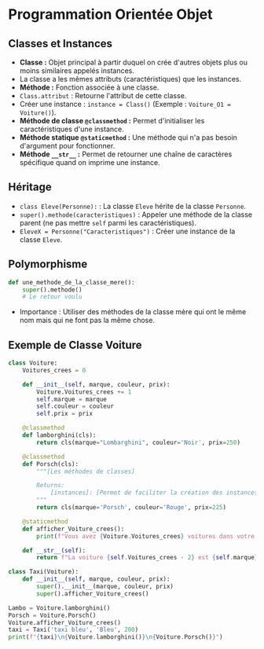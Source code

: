 
# Programmation Orientée Objet

## Classes et Instances
- **Classe :** Objet principal à partir duquel on crée d'autres objets plus ou moins similaires appelés instances.
- La classe a les mêmes attributs (caractéristiques) que les instances.
- **Méthode :** Fonction associée à une classe.
- `Class.attribut` : Retourne l'attribut de cette classe.
- Créer une instance : `instance = Class()` (Exemple : `Voiture_O1 = Voiture()`).
- **Méthode de classe `@classmethod` :** Permet d'initialiser les caractéristiques d'une instance.
- **Méthode statique `@staticmethod` :** Une méthode qui n'a pas besoin d'argument pour fonctionner.
- **Méthode `__str__` :** Permet de retourner une chaîne de caractères spécifique quand on imprime une instance.

## Héritage
- `class Eleve(Personne):` : La classe `Eleve` hérite de la classe `Personne`.
- `super().methode(caracteristiques)` : Appeler une méthode de la classe parent (ne pas mettre `self` parmi les caractéristiques).
- `EleveX = Personne("Caracteristiques")` : Créer une instance de la classe `Eleve`.

## Polymorphisme
```python
def une_methode_de_la_classe_mere():
    super().methode()
    # Le retour voulu
```

- Importance : Utiliser des méthodes de la classe mère qui ont le même nom mais qui ne font pas la même chose.

## Exemple de Classe Voiture
```python
class Voiture:
    Voitures_crees = 0

    def __init__(self, marque, couleur, prix):
        Voiture.Voitures_crees += 1
        self.marque = marque
        self.couleur = couleur
        self.prix = prix

    @classmethod
    def lamborghini(cls):
        return cls(marque="Lombarghini", couleur='Noir', prix=250)

    @classmethod
    def Porsch(cls):
        """[Les méthodes de classes]

        Returns:
            [instances]: [Permet de faciliter la création des instances]
        """
        return cls(marque='Porsch', couleur='Rouge', prix=225)

    @staticmethod
    def afficher_Voiture_crees():
        print(f"Vous avez {Voiture.Voitures_crees} voitures dans votre garage")

    def __str__(self):
        return f"La voiture {self.Voitures_crees - 2} est {self.marque} de couleur {self.couleur} et un prix = {self.prix}"

class Taxi(Voiture):
    def __init__(self, marque, couleur, prix):
        super().__init__(marque, couleur, prix)
        super().afficher_Voiture_crees()

Lambo = Voiture.lamborghini()
Porsch = Voiture.Porsch()
Voiture.afficher_Voiture_crees()
taxi = Taxi('taxi bleu', 'Bleu', 200)
print(f"{taxi}\n{Voiture.lamborghini()}\n{Voiture.Porsch()}") 
```